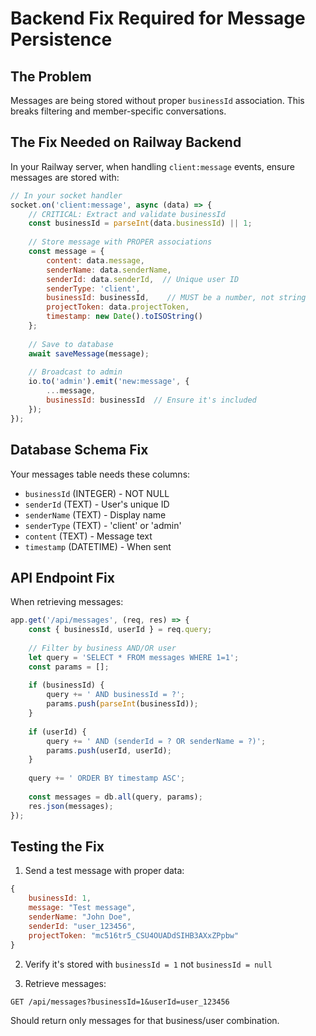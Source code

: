 # Backend Fix Required for Message Persistence

## The Problem
Messages are being stored without proper `businessId` association. This breaks filtering and member-specific conversations.

## The Fix Needed on Railway Backend

In your Railway server, when handling `client:message` events, ensure messages are stored with:

```javascript
// In your socket handler
socket.on('client:message', async (data) => {
    // CRITICAL: Extract and validate businessId
    const businessId = parseInt(data.businessId) || 1;
    
    // Store message with PROPER associations
    const message = {
        content: data.message,
        senderName: data.senderName,
        senderId: data.senderId,  // Unique user ID
        senderType: 'client',
        businessId: businessId,    // MUST be a number, not string
        projectToken: data.projectToken,
        timestamp: new Date().toISOString()
    };
    
    // Save to database
    await saveMessage(message);
    
    // Broadcast to admin
    io.to('admin').emit('new:message', {
        ...message,
        businessId: businessId  // Ensure it's included
    });
});
```

## Database Schema Fix

Your messages table needs these columns:
- `businessId` (INTEGER) - NOT NULL
- `senderId` (TEXT) - User's unique ID  
- `senderName` (TEXT) - Display name
- `senderType` (TEXT) - 'client' or 'admin'
- `content` (TEXT) - Message text
- `timestamp` (DATETIME) - When sent

## API Endpoint Fix

When retrieving messages:
```javascript
app.get('/api/messages', (req, res) => {
    const { businessId, userId } = req.query;
    
    // Filter by business AND/OR user
    let query = 'SELECT * FROM messages WHERE 1=1';
    const params = [];
    
    if (businessId) {
        query += ' AND businessId = ?';
        params.push(parseInt(businessId));
    }
    
    if (userId) {
        query += ' AND (senderId = ? OR senderName = ?)';
        params.push(userId, userId);
    }
    
    query += ' ORDER BY timestamp ASC';
    
    const messages = db.all(query, params);
    res.json(messages);
});
```

## Testing the Fix

1. Send a test message with proper data:
```javascript
{
    businessId: 1,
    message: "Test message",
    senderName: "John Doe",
    senderId: "user_123456",
    projectToken: "mc516tr5_CSU4OUADdSIHB3AXxZPpbw"
}
```

2. Verify it's stored with `businessId = 1` not `businessId = null`

3. Retrieve messages:
```
GET /api/messages?businessId=1&userId=user_123456
```

Should return only messages for that business/user combination. 
